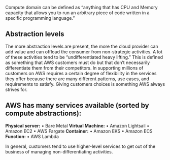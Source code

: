 Compute domain can be defined as “anything that has CPU and Memory capacity that allows you to run an arbitrary piece of code written in a specific programming language.”

## Abstraction levels
The more abstraction levels are present, the more the cloud provider can add value and can offload the consumer from non-strategic activities. A lot of these activities tend to be “undifferentiated heavy lifting.” 
This is defined as something that AWS customers must do but that don’t necessarily differentiate them from their competitors. In supporting millions of customers on AWS requires a certain degree of flexibility in the services they offer because there are many different patterns, use cases, and requirements to satisfy. Giving customers choices is something AWS always strives for. 

## AWS has many services available (sorted by compute abstractions):
**Physical server:**
•	Bare Metal
**Virtual Machine:**
•	Amazon Lightsail
•	Amazon EC2
•	AWS Fargate
**Container:**
•	Amazon EKS
•	Amazon ECS
**Function:**
•	AWS Lambda

In general, customers tend to use higher-level services to get out of the business of managing non-differentiating activities.
 
